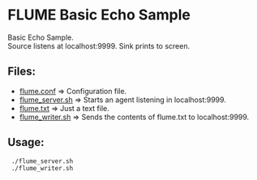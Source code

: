 FLUME Basic Echo Sample 
=======================

Basic Echo Sample.  
Source listens at localhost:9999. 
Sink prints to screen. 

Files:
------

* [flume.conf](./flume.conf) => Configuration file.  
* [flume_server.sh](./flume_server.sh) => Starts an agent listening in localhost:9999.  
* [flume.txt](./flume.txt) => Just a text file.  
* [flume_writer.sh](./flume_writer.sh) => Sends the contents of flume.txt to localhost:9999.  

Usage: 
------

     ./flume_server.sh
     ./flume_writer.sh


